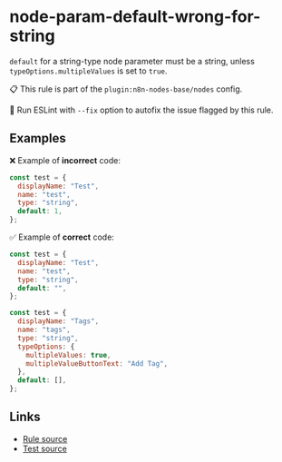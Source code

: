 [//]: # "File generated from a template. Do not edit this file directly."

# node-param-default-wrong-for-string

`default` for a string-type node parameter must be a string, unless `typeOptions.multipleValues` is set to `true`.

📋 This rule is part of the `plugin:n8n-nodes-base/nodes` config.

🔧 Run ESLint with `--fix` option to autofix the issue flagged by this rule.

## Examples

❌ Example of **incorrect** code:

```js
const test = {
  displayName: "Test",
  name: "test",
  type: "string",
  default: 1,
};
```

✅ Example of **correct** code:

```js
const test = {
  displayName: "Test",
  name: "test",
  type: "string",
  default: "",
};

const test = {
  displayName: "Tags",
  name: "tags",
  type: "string",
  typeOptions: {
    multipleValues: true,
    multipleValueButtonText: "Add Tag",
  },
  default: [],
};
```

## Links

- [Rule source](../../lib/rules/node-param-default-wrong-for-string.ts)
- [Test source](../../tests/node-param-default-wrong-for-string.test.ts)
